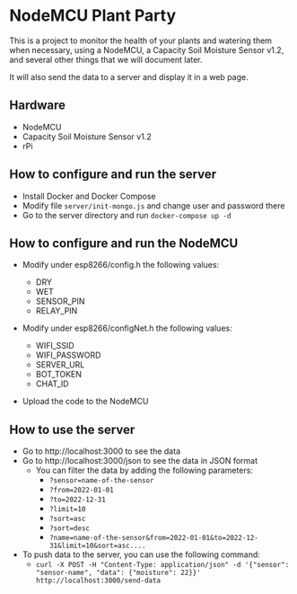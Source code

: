 NodeMCU Plant Party
===================

This is a project to monitor the health of your plants and watering them when
necessary, using a NodeMCU, a Capacity Soil Moisture Sensor v1.2, and several
other things that we will document later.

It will also send the data to a server and display it in a web page.

## Hardware

* NodeMCU
* Capacity Soil Moisture Sensor v1.2
* rPi

## How to configure and run the server

* Install Docker and Docker Compose
* Modify file `server/init-mongo.js` and change user and password there
* Go to the server directory and run `docker-compose up -d`

## How to configure and run the NodeMCU

* Modify under esp8266/config.h the following values:
  * DRY
  * WET
  * SENSOR_PIN
  * RELAY_PIN

* Modify under esp8266/configNet.h the following values:
  * WIFI_SSID
  * WIFI_PASSWORD
  * SERVER_URL
  * BOT_TOKEN
  * CHAT_ID

* Upload the code to the NodeMCU

## How to use the server

* Go to http://localhost:3000 to see the data
* Go to http://localhost:3000/json to see the data in JSON format
  * You can filter the data by adding the following parameters:
    * `?sensor=name-of-the-sensor`
    * `?from=2022-01-01`
    * `?to=2022-12-31`
    * `?limit=10`
    * `?sort=asc`
    * `?sort=desc`
    * `?name=name-of-the-sensor&from=2022-01-01&to=2022-12-31&limit=10&sort=asc....`
* To push data to the server, you can use the following command:
  * `curl -X POST -H "Content-Type: application/json" -d '{"sensor": "sensor-name", "data": {"moisture": 22}}' http://localhost:3000/send-data`
